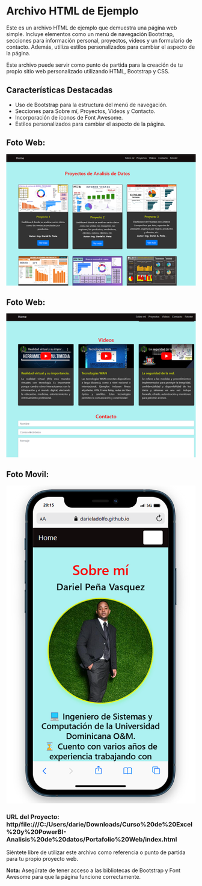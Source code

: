 # Archivo HTML de Ejemplo

Este es un archivo HTML de ejemplo que demuestra una página web simple. Incluye elementos como un menú de navegación Bootstrap, secciones para información personal, proyectos, videos y un formulario de contacto. Además, utiliza estilos personalizados para cambiar el aspecto de la página.

Este archivo puede servir como punto de partida para la creación de tu propio sitio web personalizado utilizando HTML, Bootstrap y CSS.

## Características Destacadas

- Uso de Bootstrap para la estructura del menú de navegación.
- Secciones para Sobre mí, Proyectos, Videos y Contacto.
- Incorporación de íconos de Font Awesome.
- Estilos personalizados para cambiar el aspecto de la página.

## Foto Web:
![Foto](portafolio.png)

## Foto Web:
![Foto](portafolio2.png)


## Foto Movil:
![Foto](portafolio1.png)

### URL del Proyecto: http/file:///C:/Users/darie/Downloads/Curso%20de%20Excel%20y%20PowerBI-Analisis%20de%20datos/Portafolio%20Web/index.html

Siéntete libre de utilizar este archivo como referencia o punto de partida para tu propio proyecto web.

**Nota:** Asegúrate de tener acceso a las bibliotecas de Bootstrap y Font Awesome para que la página funcione correctamente.
